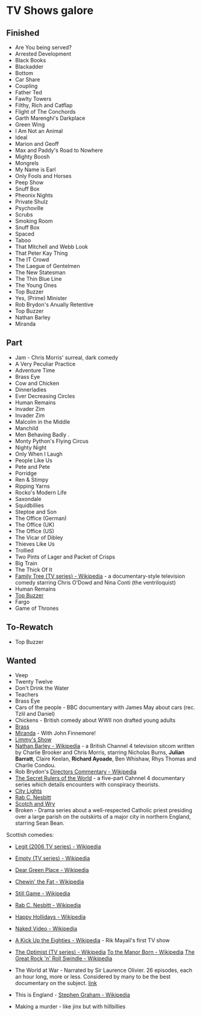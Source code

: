 # TV Shows galore 

## Finished

* Are You being served?
* Arrested Development
* Black Books
* Blackadder
* Bottom
* Car Share 
* Coupling
* Father Ted
* Fawlty Towers
* Filthy, Rich and Catflap
* Flight of The Conchords
* Garth Marenghi's Darkplace
* Green Wing
* I Am Not an Animal
* Ideal
* Marion and Geoff
* Max and Paddy's Road to Nowhere
* Mighty Boosh
* Mongrels
* My Name is Earl
* Only Fools and Horses
* Peep Show
* Snuff Box
* Pheonix Nights
* Private Shulz
* Psychoville
* Scrubs
* Smoking Room
* Snuff Box
* Spaced
* Taboo
* That Mitchell and Webb Look
* That Peter Kay Thing
* The IT Crowd
* The Laegue of Gentelmen
* The New Statesman
* The Thin Blue Line 
* The Young Ones
* Top Buzzer
* Yes, (Prime) Minister
* Rob Brydon's Anually Retentive
* Top Buzzer
* Nathan Barley
* Miranda

## Part

* Jam -  Chris Morris' surreal, dark comedy
* A Very Peculiar Practice
* Adventure Time
* Brass Eye
* Cow and Chicken
* Dinnerladies
* Ever Decreasing Circles
* Human Remains
* Invader Zim
* Invader Zim
* Malcolm in the Middle
* Manchild
* Men Behaving Badly .
* Monty Python's Flying Circus
* Nighty Night
* Only When I Laugh 
* People Like Us
* Pete and Pete
* Porridge
* Ren & Stimpy
* Ripping Yarns
* Rocko's Modern Life
* Saxondale 
* Squidbillies
* Steptoe and Son
* The Office (German)
* The Office (UK)
* The Office (US)
* The Vicar of Dibley
* Thieves Like Us
* Trollied
* Two Pints of Lager and Packet of Crisps 
* Big Train
* The Thick Of It
* [Family Tree (TV series) - Wikipedia](https://en.wikipedia.org/wiki/Family_Tree_(TV_series)) - a documentary-style television comedy starring Chris O'Dowd and Nina Conti (the ventriloquist)
* Human Remains
* [Top Buzzer](https://en.wikipedia.org/wiki/Top_Buzzer)
* Fargo
* Game of Thrones

## To-Rewatch

* Top Buzzer
## Wanted

* Veep
* Twenty Twelve
* Don't Drink the Water
* Teachers
* Brass Eye
* Cars of the people - BBC documentary with James May about cars (rec. Tzlil and Daniel) 
* Chickens - British comedy about WWII non drafted young adults 
* [Brass](https://en.wikipedia.org/wiki/Brass_(TV_series))
* [Miranda](https://en.wikipedia.org/wiki/Miranda_(TV_series)) - With John Finnemore!
* [Limmy's Show](https://www.youtube.com/watch?v=yuOzZ7dnPNU)
* [Nathan Barley - Wikipedia](https://en.wikipedia.org/wiki/Nathan_Barley) - a British Channel 4 television sitcom written by Charlie Brooker and Chris Morris, starring Nicholas Burns, **Julian Barratt**, Claire 
Keelan, **Richard Ayoade**, Ben Whishaw, Rhys Thomas and Charlie Condou.
* Rob Brydon's [Directors Commentary - Wikipedia](https://en.wikipedia.org/wiki/Directors_Commentary)
* [The Secret Rulers of the World](https://en.wikipedia.org/wiki/The_Secret_Rulers_of_the_World) - a five-part Cahnnel 4 documentary series which details encounters with conspiracy theorists.
* [City Lights](https://en.wikipedia.org/wiki/City_Lights_(TV_series)) 
* [Rab C. Nesbitt](https://en.wikipedia.org/wiki/Rab_C._Nesbitt) 
* [Scotch and Wry](https://en.wikipedia.org/wiki/Scotch_and_Wry)
* Broken - Drama series about a well-respected Catholic priest presiding over a large parish on the outskirts of a major city in northern 
England, starring Sean Bean.

Scottish comedies:
* [Legit (2006 TV series) - Wikipedia](https://en.wikipedia.org/wiki/Legit_(2006_TV_series)) 
* [Empty (TV series) - Wikipedia](https://en.wikipedia.org/wiki/Empty_(TV_series)) 
* [Dear Green Place - Wikipedia](https://en.wikipedia.org/wiki/Dear_Green_Place) 
* [Chewin' the Fat - Wikipedia](https://en.wikipedia.org/wiki/Chewin%27_the_Fat) 
* [Still Game - Wikipedia](https://en.wikipedia.org/wiki/Still_Game) 
* [Rab C. Nesbitt - Wikipedia](https://en.wikipedia.org/wiki/Rab_C._Nesbitt) 
* [Happy Hollidays - Wikipedia](https://en.wikipedia.org/wiki/Happy_Hollidays)
* [Naked Video - Wikipedia](https://en.wikipedia.org/wiki/Naked_Video)

* [A Kick Up the Eighties - Wikipedia](https://en.wikipedia.org/wiki/A_Kick_Up_the_Eighties) - Rik Mayall's first TV show

* [The Optimist (TV series) - Wikipedia](https://en.wikipedia.org/wiki/The_Optimist_(TV_series))
[To the Manor Born - Wikipedia](https://en.wikipedia.org/wiki/To_the_Manor_Born)
[The Great Rock 'n' Roll Swindle - Wikipedia](https://en.wikipedia.org/wiki/The_Great_Rock_%27n%27_Roll_Swindle)

* The World at War - Narrated by Sir Laurence Olivier. 26 episodes, each an hour long, more or less. Considered by many to be the best documentary on the subject. 
[link](https://www.youtube.com/watch?v=R5i9k7s9X_A&lc=z12nx334csaru3yo504cdnizbxrxcfxwy0o)

* This is England - [Stephen Graham - Wikipedia](https://en.wikipedia.org/wiki/Stephen_Graham)

* Making a murder - like jinx but with hillbillies 